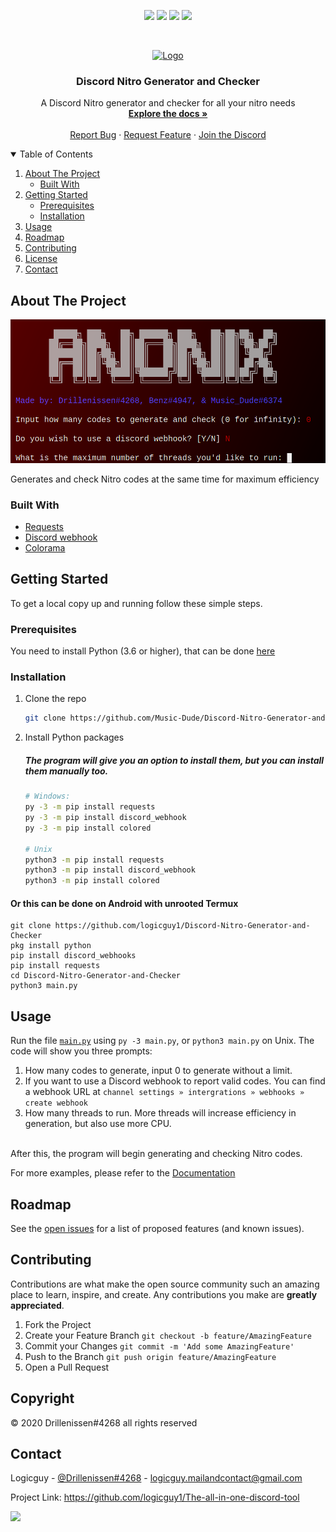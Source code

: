 <p align="center">
<img src=https://img.shields.io/github/stars/logicguy1/Discord-Nitro-Generator-and-Checker?style=for-the-badge&logo=appveyor&color=blue />
<img src=https://img.shields.io/github/forks/logicguy1/Discord-Nitro-Generator-and-Checker?style=for-the-badge&logo=appveyor&color=blue />
<img src=https://img.shields.io/github/issues/logicguy1/Discord-Nitro-Generator-and-Checker?style=for-the-badge&logo=appveyor&color=informational />
<img src=https://img.shields.io/github/issues-pr/logicguy1/Discord-Nitro-Generator-and-Checker?style=for-the-badge&logo=appveyor&color=informational />
</p>
<br />
<p align="center">
  <a href="https://github.com/othneildrew/Best-README-Template">
    <img src="assets/logo.png" alt="Logo" width="150" height="150">
  </a>
  
  <h3 align="center">Discord Nitro Generator and Checker</h3>

  <p align="center">
    A Discord Nitro generator and checker for all your nitro needs
    <br />
    <a href="https://github.com/logicguy1/Discord-Nitro-Generator-and-Checker"><strong>Explore the docs »</strong></a>
    <br />
    <br />
    <a href="https://github.com/logicguy1/Discord-Nitro-Generator-and-Checker/issues">Report Bug</a>
    ·
    <a href="https://github.com/logicguy1/Discord-Nitro-Generator-and-Checker/issues">Request Feature</a>
      ·
    <a href="https://discord.gg/rchHUU9aGk">Join the Discord</a>
  </p>
</p>

<details open="open">
  <summary>Table of Contents</summary>
  <ol>
    <li>
      <a href="#about-the-project">About The Project</a>
      <ul>
        <li><a href="#built-with">Built With</a></li>
      </ul>
    </li>
    <li>
      <a href="#getting-started">Getting Started</a>
      <ul>
        <li><a href="#prerequisites">Prerequisites</a></li>
        <li><a href="#installation">Installation</a></li>
      </ul>
    </li>
    <li><a href="#usage">Usage</a></li>
    <li><a href="#roadmap">Roadmap</a></li>
    <li><a href="#contributing">Contributing</a></li>
    <li><a href="#copyright">License</a></li>
    <li><a href="#contact">Contact</a></li>
  </ol>
</details>

## About The Project

<img src="assets/example.png" alt="Image of product">

Generates and check Nitro codes at the same time for maximum efficiency

### Built With

* [Requests](https://github.com/psf/requests)
* [Discord webhook](https://github.com/lovvskillz/python-discord-webhook)
* [Colorama](https://github.com/tartley/colorama)

## Getting Started

To get a local copy up and running follow these simple steps.

### Prerequisites
You need to install Python (3.6 or higher), that can be done [here](https://www.python.org)

### Installation
1. Clone the repo
   ```sh
   git clone https://github.com/Music-Dude/Discord-Nitro-Generator-and-Checker.git
   ```
2. Install Python packages
   ##### The program will give you an option to install them, but you can install them manually too.
   ```sh
   # Windows:
   py -3 -m pip install requests
   py -3 -m pip install discord_webhook
   py -3 -m pip install colored
   
   # Unix
   python3 -m pip install requests
   python3 -m pip install discord_webhook
   python3 -m pip install colored
   ```

  #### Or this can be done on Android with unrooted Termux
  ```
  git clone https://github.com/logicguy1/Discord-Nitro-Generator-and-Checker
  pkg install python
  pip install discord_webhooks
  pip install requests
  cd Discord-Nitro-Generator-and-Checker
  python3 main.py
  ```
  
## Usage

Run the file [`main.py`](/main.py) using `py -3 main.py`, or `python3 main.py` on Unix.
The code will show you three prompts:
1. How many codes to generate, input 0 to generate without a limit.
2. If you want to use a Discord webhook to report valid codes. You can find a webhook URL at
   ```channel settings » intergrations » webhooks » create webhook```  
3. How many threads to run. More threads will increase efficiency in generation, but also use more CPU.

\
After this, the program will begin generating and checking Nitro codes.

For more examples, please refer to the [Documentation](https://example.com)

## Roadmap

See the [open issues](https://github.com/logicguy1/Discord-Nitro-Generator-and-Checker/issues) for a list of proposed features (and known issues).

## Contributing

Contributions are what make the open source community such an amazing place to learn, inspire, and create. Any contributions you make are **greatly appreciated**.

1. Fork the Project
2. Create your Feature Branch `git checkout -b feature/AmazingFeature`
3. Commit your Changes `git commit -m 'Add some AmazingFeature'`
4. Push to the Branch `git push origin feature/AmazingFeature`
5. Open a Pull Request
## Copyright

© 2020 Drillenissen#4268 all rights reserved

## Contact

Logicguy - [@Drillenissen#4268](https://www.discordapp.com) - logicguy.mailandcontact@gmail.com

Project Link: https://github.com/logicguy1/The-all-in-one-discord-tool

<!-- Statistics -->  

<p>
<img src=https://komarev.com/ghpvc/?username=Drillenissen />
</p>
